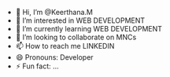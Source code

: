 - 👋 Hi, I’m @Keerthana.M
- 👀 I’m interested in WEB DEVELOPMENT
- 🌱 I’m currently learning WEB DEVELOPMENT
- 💞️ I’m looking to collaborate on MNCs
- 📫 How to reach me LINKEDIN
- 😄 Pronouns: Developer
- ⚡ Fun fact: ...

<!---
Keerthana-svg/Keerthana-svg is a ✨ special ✨ repository because its `README.md` (this file) appears on your GitHub profile.
You can click the Preview link to take a look at your changes.
--->
